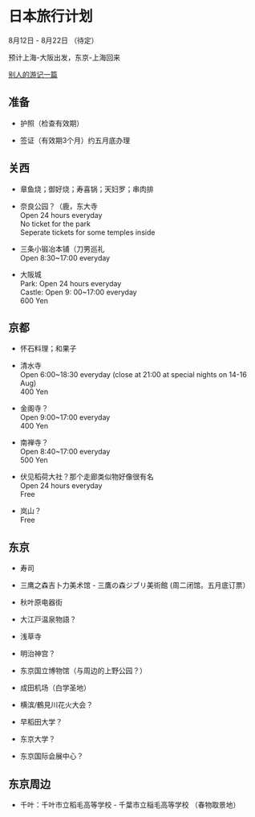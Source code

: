 # 日本旅行计划

8月12日 - 8月22日 （待定）

预计上海-大阪出发，东京-上海回来

[别人的游记一篇](https://github.com/silensmile/Nippon/blob/master/README.md)

## 准备

- 护照（检查有效期）

- 签证（有效期3个月）约五月底办理


## 关西

- 章鱼烧；御好烧；寿喜锅；天妇罗；串肉排

- 奈良公园？（鹿，东大寺
  <br> Open 24 hours everyday
  <br> No ticket for the park
  <br> Seperate tickets for some temples inside

- 三条小锻冶本铺（刀男巡礼
  <br> Open 8:30~17:00 everyday

- 大阪城
  <br> Park: Open 24 hours everyday
  <br> Castle: Open 9: 00~17:00 everyday
  <br> 600 Yen

## 京都

- 怀石料理；和果子

- 清水寺
  <br> Open 6:00~18:30 everyday (close at 21:00 at special nights on 14-16 Aug)
  <br> 400 Yen
  
- 金阁寺？
  <br> Open 9:00~17:00 everyday
  <br> 400 Yen

- 南禅寺？
  <br> Open 8:40~17:00 everyday
  <br> 500 Yen
  
- 伏见稻荷大社？那个走廊类似物好像很有名
  <br> Open 24 hours everyday
  <br> Free

- 岚山？
  <br> Free


## 东京

- 寿司

- 三鹰之森吉卜力美术馆 - 三鷹の森ジブリ美術館 (周二闭馆。五月底订票）

- 秋叶原电器街

- 大江戸温泉物語？

- 浅草寺

- 明治神宫？
  
- 东京国立博物馆（与周边的上野公园？）

- 成田机场（白学圣地）

- 横滨/鶴見川花火大会？

- 早稻田大学？

- 东京大学？

- 东京国际会展中心？

## 东京周边

- 千叶：千叶市立稻毛高等学校 - 千葉市立稲毛高等学校 （春物取景地）
